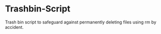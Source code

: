 # Trashbin-Script
Trash bin script to safeguard against permanently deleting files using rm by accident.
